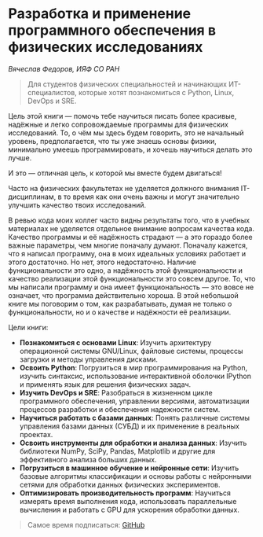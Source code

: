 # Разработка и применение программного обеспечения в физических исследованиях

*Вячеслав Федоров, ИЯФ СО РАН*

> Для студентов физических специальностей и начинающих ИТ-специалистов, которые хотят познакомиться с Python, Linux, DevOps и SRE.

Цель этой книги — помочь тебе научиться писать более красивые, надёжные и легко сопровождаемые программы для физических исследований. То, о чём мы здесь будем говорить, это не начальный уровень, предполагается, что ты уже знаешь основы физики, минимально умеешь программировать, и хочешь научиться делать это лучше.

И это — отличная цель, к которой мы вместе будем двигаться!

Часто на физических факультетах не уделяется должного внимания IT-дисциплинам, в то время как они очень важны и могут значительно улучшить качество твоих исследований.

В ревью кода моих коллег часто видны результаты того, что в учебных материалах не уделяется отдельное внимание вопросам качества кода. Качество программы и её надёжность страдают — а это гораздо более важные параметры, чем многие поначалу думают. Поначалу кажется, что я написал программу, она в моих идеальных условиях работает и этого достаточно. Но нет, этого недостаточно. 
Наличие функциональности это одно, а надёжность этой функциональности и качество реализации этой функциональности это совсем другое. То, что мы написали программу и она имеет функциональность — это вовсе не означает, что программа действительно хороша. В этой небольшой книге мы поговорим о том, как разрабатывать, думая не только о функциональности, но и о качестве и надёжности её реализации.

Цели книги:

- **Познакомиться с основами Linux**: Изучить архитектуру операционной системы GNU/Linux, файловые системы, процессы загрузки и методы управления дисками.
- **Освоить Python**: Погрузиться в мир программирования на Python, изучить синтаксис, использование интерактивной оболочки IPython и применять язык для решения физических задач.
- **Изучить DevOps и SRE**: Разобраться в жизненном цикле программного обеспечения, управлении версиями, автоматизации процессов разработки и обеспечения надежности систем.
- **Научиться работать с базами данных**: Понять различные системы управления базами данных (СУБД) и их применение в реальных проектах.
- **Освоить инструменты для обработки и анализа данных**: Изучить библиотеки NumPy, SciPy, Pandas, Matplotlib и другие для эффективного анализа больших данных.
- **Погрузиться в машинное обучение и нейронные сети**: Изучить базовые алгоритмы классификации и основы работы с нейронными сетями для обработки данных физических экспериментов.
- **Оптимизировать производительность программ**: Научиться измерять время выполнения кода, использовать параллельные вычисления и работать с GPU для ускорения обработки данных.

> Самое время подписаться:
> [GitHub](https://github.com/fuodorov)

